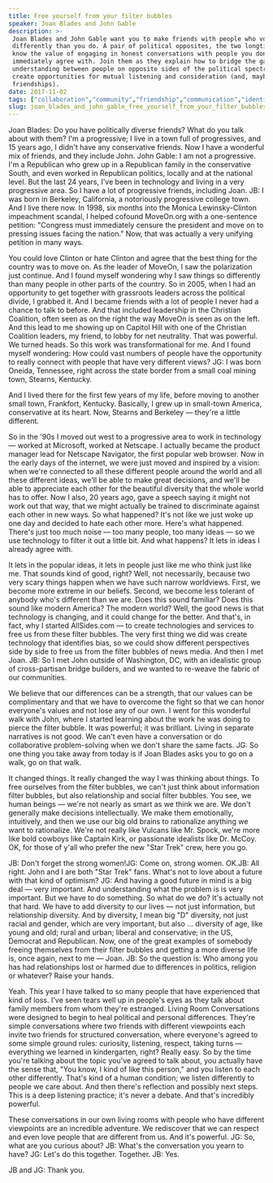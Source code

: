 ```yaml
---
title: Free yourself from your filter bubbles
speaker: Joan Blades and John Gable
description: >-
 Joan Blades and John Gable want you to make friends with people who vote
 differently than you do. A pair of political opposites, the two longtime pals
 know the value of engaging in honest conversations with people you don't
 immediately agree with. Join them as they explain how to bridge the gaps in
 understanding between people on opposite sides of the political spectrum -- and
 create opportunities for mutual listening and consideration (and, maybe, lasting
 friendships).
date: 2017-11-02
tags: ["collaboration","community","friendship","communication","identity","social-change","personal-growth","politics","news","internet","society","journalism"]
slug: joan_blades_and_john_gable_free_yourself_from_your_filter_bubbles
---
```


Joan Blades: Do you have politically diverse friends? What do you talk about with them?
I'm a progressive; I live in a town full of progressives, and 15 years ago, I didn't have
any conservative friends. Now I have a wonderful mix of friends, and they include
John. John Gable: I am not a progressive. I'm a Republican who grew up in a Republican
family in the conservative South, and even worked in Republican politics, locally and at
the national level. But the last 24 years, I've been in technology and living in a very
progressive area. So I have a lot of progressive friends, including Joan. JB: I was born in
Berkeley, California, a notoriously progressive college town. And I live there now. In
1998, six months into the Monica Lewinsky-Clinton impeachment scandal, I helped cofound
MoveOn.org with a one-sentence petition: "Congress must immediately censure the president
and move on to pressing issues facing the nation." Now, that was actually a very unifying
petition in many ways.

You could love Clinton or hate Clinton and agree that the best thing for the country was
to move on. As the leader of MoveOn, I saw the polarization just continue. And I found
myself wondering why I saw things so differently than many people in other parts of the
country. So in 2005, when I had an opportunity to get together with grassroots leaders
across the political divide, I grabbed it. And I became friends with a lot of people I
never had a chance to talk to before. And that included leadership in the Christian
Coalition, often seen as on the right the way MoveOn is seen as on the left. And this lead
to me showing up on Capitol Hill with one of the Christian Coalition leaders, my friend,
to lobby for net neutrality. That was powerful. We turned heads. So this work was
transformational for me. And I found myself wondering: How could vast numbers of people
have the opportunity to really connect with people that have very different views? JG: I
was born Oneida, Tennessee, right across the state border from a small coal mining town,
Stearns, Kentucky.

And I lived there for the first few years of my life, before moving to another small town,
Frankfort, Kentucky. Basically, I grew up in small-town America, conservative at its
heart. Now, Stearns and Berkeley — they're a little different.

So in the '90s I moved out west to a progressive area to work in technology — worked at
Microsoft, worked at Netscape. I actually became the product manager lead for Netscape
Navigator, the first popular web browser. Now in the early days of the internet, we were
just moved and inspired by a vision: when we're connected to all these different people
around the world and all these different ideas, we'll be able to make great decisions, and
we'll be able to appreciate each other for the beautiful diversity that the whole world
has to offer. Now I also, 20 years ago, gave a speech saying it might not work out that
way, that we might actually be trained to discriminate against each other in new ways. So
what happened? It's not like we just woke up one day and decided to hate each other more.
Here's what happened. There's just too much noise — too many people, too many ideas — so
we use technology to filter it out a little bit. And what happens? It lets in ideas I
already agree with.

It lets in the popular ideas, it lets in people just like me who think just like me. That
sounds kind of good, right? Well, not necessarily, because two very scary things happen
when we have such narrow worldviews. First, we become more extreme in our beliefs. Second,
we become less tolerant of anybody who's different than we are. Does this sound familiar?
Does this sound like modern America? The modern world? Well, the good news is that
technology is changing, and it could change for the better. And that's, in fact, why I
started AllSides.com — to create technologies and services to free us from these filter
bubbles. The very first thing we did was create technology that identifies bias, so we
could show different perspectives side by side to free us from the filter bubbles of news
media. And then I met Joan. JB: So I met John outside of Washington, DC, with an idealistic
group of cross-partisan bridge builders, and we wanted to re-weave the fabric of our
communities.

We believe that our differences can be a strength, that our values can be complimentary
and that we have to overcome the fight so that we can honor everyone's values and not lose
any of our own. I went for this wonderful walk with John, where I started learning about
the work he was doing to pierce the filter bubble. It was powerful; it was brilliant.
Living in separate narratives is not good. We can't even have a conversation or do
collaborative problem-solving when we don't share the same facts. JG: So one thing you take
away from today is if Joan Blades asks you to go on a walk, go on that
walk.

It changed things. It really changed the way I was thinking about things. To free
ourselves from the filter bubbles, we can't just think about information filter bubbles,
but also relationship and social filter bubbles. You see, we human beings — we're not
nearly as smart as we think we are. We don't generally make decisions intellectually. We
make them emotionally, intuitively, and then we use our big old brains to rationalize
anything we want to rationalize. We're not really like Vulcans like Mr. Spock, we're more
like bold cowboys like Captain Kirk, or passionate idealists like Dr. McCoy. OK, for those
of y'all who prefer the new "Star Trek" crew, here you go.

JB: Don't forget the strong women!JG: Come on, strong women. OK.JB: All right. John and I
are both "Star Trek" fans. What's not to love about a future with that kind of
optimism? JG: And having a good future in mind is a big deal — very important. And
understanding what the problem is is very important. But we have to do something. So what
do we do? It's actually not that hard. We have to add diversity to our lives — not just
information, but relationship diversity. And by diversity, I mean big "D" diversity, not
just racial and gender, which are very important, but also ... diversity of age, like
young and old; rural and urban; liberal and conservative; in the US, Democrat and
Republican. Now, one of the great examples of somebody freeing themselves from their
filter bubbles and getting a more diverse life is, once again, next to me — Joan. JB: So
the question is: Who among you has had relationships lost or harmed due to differences in
politics, religion or whatever? Raise your hands.

Yeah. This year I have talked to so many people that have experienced that kind of loss.
I've seen tears well up in people's eyes as they talk about family members from whom
they're estranged. Living Room Conversations were designed to begin to heal political and
personal differences. They're simple conversations where two friends with different
viewpoints each invite two friends for structured conversation, where everyone's agreed to
some simple ground rules: curiosity, listening, respect, taking turns — everything we
learned in kindergarten, right? Really easy. So by the time you're talking about the topic
you've agreed to talk about, you actually have the sense that, "You know, I kind of like
this person," and you listen to each other differently. That's kind of a human condition;
we listen differently to people we care about. And then there's reflection and possibly
next steps. This is a deep listening practice; it's never a debate. And that's incredibly
powerful.

These conversations in our own living rooms with people who have different viewpoints are
an incredible adventure. We rediscover that we can respect and even love people that are
different from us. And it's powerful. JG: So, what are you curious about? JB: What's the
conversation you yearn to have? JG: Let's do this together. Together. JB:
Yes.

JB and JG: Thank you.

<!--
ad_duration=3.33
comment_count=24
event="TEDWomen 2017"
external_start_time=0
has_talk_citation=1
intro_duration=11.82
is_subtitle_required="False"
is_talk_featured="True"
language="en"
language_swap="False"
native_language="en"
number_of_related_talks=6
number_of_speakers=2
number_of_subtitled_videos=15
number_of_tags=12
number_of_talk_download_languages=15
number_of_talk_more_resources=0
number_of_talk_recommendations=1
number_of_talks_take_actions=2
post_ad_duration=0.83
published_timestamp="2017-12-12 15:40:55"
recording_date="2017-11-02"
speaker_description="Domestic peace advocate"
speaker_is_published=1
speaker_name="Joan Blades and John Gable"
talk_more_resources=[]
talk_name="Free yourself from your filter bubbles"
talk_recommendations_blurb="Check out this reading list, curated by Joan and John"
talks_tags=["collaboration","community","friendship","communication","identity","social-change","personal-growth","politics","news","internet","society","journalism"]
url_audio="https://download.ted.com/talks/JoanBladesandJohnGable_2017W.mp3?apikey=acme-roadrunner"
url_photo_speaker="https://pe.tedcdn.com/images/ted/b0793bcce46bb9b084c38e6b89207c38e671b44b_254x191.jpg"
url_photo_talk="https://s3.amazonaws.com/talkstar-photos/uploads/b7f5af2e-5518-4696-8648-e63f6781dd03/JoanBladesAndJohnGable_2017W-embed.jpg"
url_webpage="https://www.ted.com/talks/joan_blades_and_john_gable_free_yourself_from_your_filter_bubbles"
video_type_name="TED Stage Talk"
-->